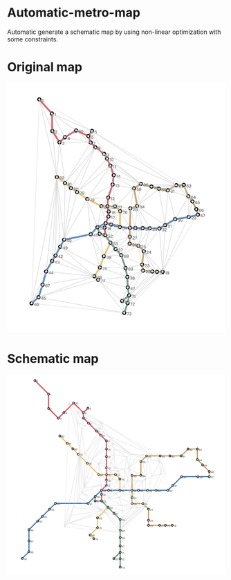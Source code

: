 # Automatic-metro-map
Automatic generate a schematic map by using non-linear optimization with some constraints.

# Original map
![original-map](img/original.png)

# Schematic map
![schemaitc-map](img/octprocess.png)